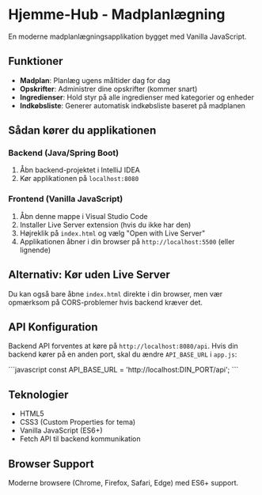 # Hjemme-Hub - Madplanlægning

En moderne madplanlægningsapplikation bygget med Vanilla JavaScript.

## Funktioner

- **Madplan**: Planlæg ugens måltider dag for dag
- **Opskrifter**: Administrer dine opskrifter (kommer snart)
- **Ingredienser**: Hold styr på alle ingredienser med kategorier og enheder
- **Indkøbsliste**: Generer automatisk indkøbsliste baseret på madplanen

## Sådan kører du applikationen

### Backend (Java/Spring Boot)
1. Åbn backend-projektet i IntelliJ IDEA
2. Kør applikationen på `localhost:8080`

### Frontend (Vanilla JavaScript)
1. Åbn denne mappe i Visual Studio Code
2. Installer Live Server extension (hvis du ikke har den)
3. Højreklik på `index.html` og vælg "Open with Live Server"
4. Applikationen åbner i din browser på `http://localhost:5500` (eller lignende)

## Alternativ: Kør uden Live Server

Du kan også bare åbne `index.html` direkte i din browser, men vær opmærksom på CORS-problemer hvis backend kræver det.

## API Konfiguration

Backend API forventes at køre på `http://localhost:8080/api`. Hvis din backend kører på en anden port, skal du ændre `API_BASE_URL` i `app.js`:

\`\`\`javascript
const API_BASE_URL = 'http://localhost:DIN_PORT/api';
\`\`\`

## Teknologier

- HTML5
- CSS3 (Custom Properties for tema)
- Vanilla JavaScript (ES6+)
- Fetch API til backend kommunikation

## Browser Support

Moderne browsere (Chrome, Firefox, Safari, Edge) med ES6+ support.
